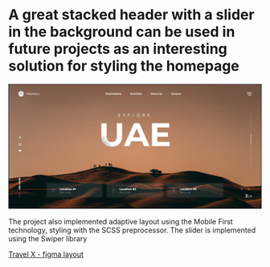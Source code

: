# A great stacked header with a slider in the background can be used in future projects as an interesting solution for styling the homepage
![GitHub actions settings](./assets/main.png)

The project also implemented adaptive layout using the Mobile First technology,
styling with the SCSS preprocessor. The slider is implemented using the Swiper library

[Travel X - figma layout]([https://www.figma.com/file/ABCDEFGH/Назва-макету](https://www.figma.com/file/CSZzjKraySkNCE9J7r7GWN/Travel-X---Swiper-Header?type=design&node-id=0%3A1&mode=dev)https://www.figma.com/file/CSZzjKraySkNCE9J7r7GWN/Travel-X---Swiper-Header?type=design&node-id=0%3A1&mode=dev)

